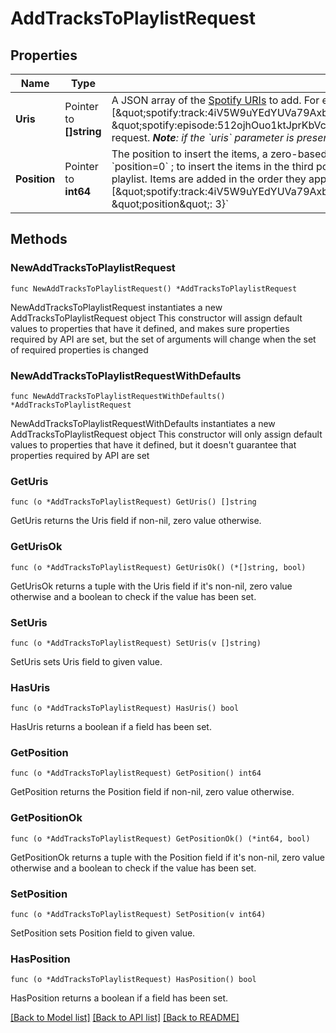 # AddTracksToPlaylistRequest

## Properties

Name | Type | Description | Notes
------------ | ------------- | ------------- | -------------
**Uris** | Pointer to **[]string** | A JSON array of the [Spotify URIs](/documentation/web-api/concepts/spotify-uris-ids) to add. For example: &#x60;{\&quot;uris\&quot;: [\&quot;spotify:track:4iV5W9uYEdYUVa79Axb7Rh\&quot;,\&quot;spotify:track:1301WleyT98MSxVHPZCA6M\&quot;, \&quot;spotify:episode:512ojhOuo1ktJprKbVcKyQ\&quot;]}&#x60;&lt;br/&gt;A maximum of 100 items can be added in one request. _**Note**: if the &#x60;uris&#x60; parameter is present in the query string, any URIs listed here in the body will be ignored._  | [optional] 
**Position** | Pointer to **int64** | The position to insert the items, a zero-based index. For example, to insert the items in the first position: &#x60;position&#x3D;0&#x60; ; to insert the items in the third position: &#x60;position&#x3D;2&#x60;. If omitted, the items will be appended to the playlist. Items are added in the order they appear in the uris array. For example: &#x60;{\&quot;uris\&quot;: [\&quot;spotify:track:4iV5W9uYEdYUVa79Axb7Rh\&quot;,\&quot;spotify:track:1301WleyT98MSxVHPZCA6M\&quot;], \&quot;position\&quot;: 3}&#x60;  | [optional] 

## Methods

### NewAddTracksToPlaylistRequest

`func NewAddTracksToPlaylistRequest() *AddTracksToPlaylistRequest`

NewAddTracksToPlaylistRequest instantiates a new AddTracksToPlaylistRequest object
This constructor will assign default values to properties that have it defined,
and makes sure properties required by API are set, but the set of arguments
will change when the set of required properties is changed

### NewAddTracksToPlaylistRequestWithDefaults

`func NewAddTracksToPlaylistRequestWithDefaults() *AddTracksToPlaylistRequest`

NewAddTracksToPlaylistRequestWithDefaults instantiates a new AddTracksToPlaylistRequest object
This constructor will only assign default values to properties that have it defined,
but it doesn't guarantee that properties required by API are set

### GetUris

`func (o *AddTracksToPlaylistRequest) GetUris() []string`

GetUris returns the Uris field if non-nil, zero value otherwise.

### GetUrisOk

`func (o *AddTracksToPlaylistRequest) GetUrisOk() (*[]string, bool)`

GetUrisOk returns a tuple with the Uris field if it's non-nil, zero value otherwise
and a boolean to check if the value has been set.

### SetUris

`func (o *AddTracksToPlaylistRequest) SetUris(v []string)`

SetUris sets Uris field to given value.

### HasUris

`func (o *AddTracksToPlaylistRequest) HasUris() bool`

HasUris returns a boolean if a field has been set.

### GetPosition

`func (o *AddTracksToPlaylistRequest) GetPosition() int64`

GetPosition returns the Position field if non-nil, zero value otherwise.

### GetPositionOk

`func (o *AddTracksToPlaylistRequest) GetPositionOk() (*int64, bool)`

GetPositionOk returns a tuple with the Position field if it's non-nil, zero value otherwise
and a boolean to check if the value has been set.

### SetPosition

`func (o *AddTracksToPlaylistRequest) SetPosition(v int64)`

SetPosition sets Position field to given value.

### HasPosition

`func (o *AddTracksToPlaylistRequest) HasPosition() bool`

HasPosition returns a boolean if a field has been set.


[[Back to Model list]](../README.md#documentation-for-models) [[Back to API list]](../README.md#documentation-for-api-endpoints) [[Back to README]](../README.md)



